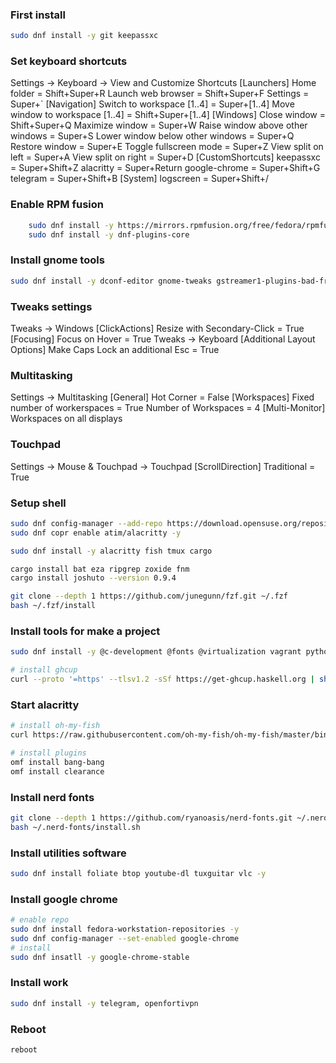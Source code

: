 ### First install
```bash
sudo dnf install -y git keepassxc
```

### Set keyboard shortcuts
Settings -> Keyboard -> View and Customize Shortcuts
[Launchers]
Home folder = Shift+Super+R
Launch web browser = Shift+Super+F
Settings = Super+`
[Navigation]
Switch to workspace [1..4] = Super+[1..4]
Move window to workspace [1..4] = Shift+Super+[1..4]
[Windows]
Close window = Shift+Super+Q
Maximize window = Super+W
Raise window above other windows = Super+S
Lower window below other windows = Super+Q
Restore window = Super+E
Toggle fullscreen mode = Super+Z
View split on left = Super+A
View split on right = Super+D
[CustomShortcuts]
keepassxc = Super+Shift+Z
alacritty = Super+Return
google-chrome = Super+Shift+G
telegram = Super+Shift+B
[System]
logscreen = Super+Shift+/

### Enable RPM fusion
```bash
	sudo dnf install -y https://mirrors.rpmfusion.org/free/fedora/rpmfusion-free-release-$(rpm -E %fedora).noarch.rpm https://mirrors.rpmfusion.org/nonfree/fedora/rpmfusion-nonfree-release-$(rpm -E %fedora).noarch.rpm
    sudo dnf install -y dnf-plugins-core
```

### Install gnome tools
```bash
sudo dnf install -y dconf-editor gnome-tweaks gstreamer1-plugins-bad-free-extras gstreamer1-plugin-openh264
```

### Tweaks settings
Tweaks -> Windows
[ClickActions]
Resize with Secondary-Click = True
[Focusing]
Focus on Hover = True
Tweaks -> Keyboard
[Additional Layout Options]
Make Caps Lock an additional Esc = True

### Multitasking
Settings -> Multitasking
[General]
Hot Corner = False
[Workspaces]
Fixed number of workerspaces = True
Number of Workspaces = 4
[Multi-Monitor]
Workspaces on all displays

### Touchpad
Settings -> Mouse & Touchpad -> Touchpad
[ScrollDirection]
Traditional = True

### Setup shell
```bash
sudo dnf config-manager --add-repo https://download.opensuse.org/repositories/shells:fish/Fedora_39/shells:fish.repo
sudo dnf copr enable atim/alacritty -y

sudo dnf install -y alacritty fish tmux cargo

cargo install bat eza ripgrep zoxide fnm
cargo install joshuto --version 0.9.4

git clone --depth 1 https://github.com/junegunn/fzf.git ~/.fzf
bash ~/.fzf/install
```

### Install tools for make a project
```bash
sudo dnf install -y @c-development @fonts @virtualization vagrant python3-pip python3-devel

# install ghcup
curl --proto '=https' --tlsv1.2 -sSf https://get-ghcup.haskell.org | sh
```

### Start alacritty
```bash
# install oh-my-fish
curl https://raw.githubusercontent.com/oh-my-fish/oh-my-fish/master/bin/install | fish

# install plugins
omf install bang-bang
omf install clearance
```

### Install nerd fonts
```bash
git clone --depth 1 https://github.com/ryanoasis/nerd-fonts.git ~/.nerd-fonts
bash ~/.nerd-fonts/install.sh
```

### Install utilities software
```bash
sudo dnf install foliate btop youtube-dl tuxguitar vlc -y
```

### Install google chrome
```bash
# enable repo
sudo dnf install fedora-workstation-repositories -y
sudo dnf config-manager --set-enabled google-chrome
# install
sudo dnf insatll -y google-chrome-stable
```

### Install work
```bash
sudo dnf install -y telegram, openfortivpn
```

### Reboot
```bash
reboot
```